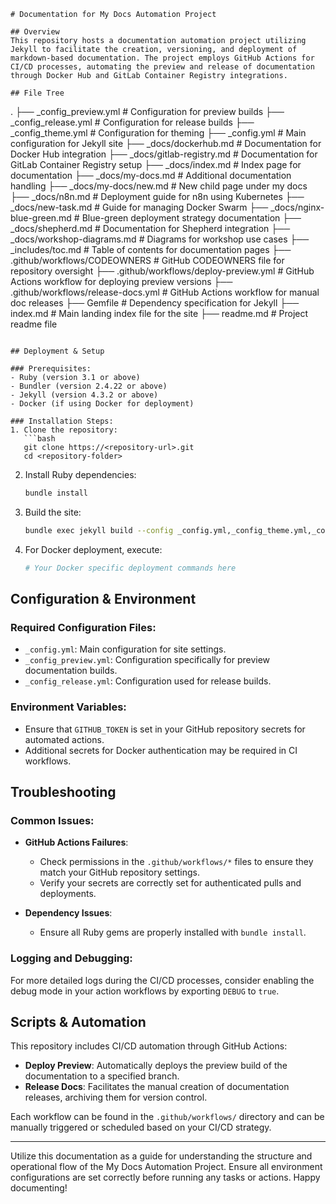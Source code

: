 ```
# Documentation for My Docs Automation Project

## Overview
This repository hosts a documentation automation project utilizing Jekyll to facilitate the creation, versioning, and deployment of markdown-based documentation. The project employs GitHub Actions for CI/CD processes, automating the preview and release of documentation through Docker Hub and GitLab Container Registry integrations.

## File Tree
```
.
├── _config_preview.yml              # Configuration for preview builds
├── _config_release.yml              # Configuration for release builds
├── _config_theme.yml                # Configuration for theming
├── _config.yml                      # Main configuration for Jekyll site
├── _docs/dockerhub.md               # Documentation for Docker Hub integration
├── _docs/gitlab-registry.md         # Documentation for GitLab Container Registry setup
├── _docs/index.md                   # Index page for documentation
├── _docs/my-docs.md                 # Additional documentation handling
├── _docs/my-docs/new.md             # New child page under my docs
├── _docs/n8n.md                     # Deployment guide for n8n using Kubernetes
├── _docs/new-task.md                # Guide for managing Docker Swarm
├── _docs/nginx-blue-green.md        # Blue-green deployment strategy documentation
├── _docs/shepherd.md                 # Documentation for Shepherd integration
├── _docs/workshop-diagrams.md       # Diagrams for workshop use cases
├── _includes/toc.md                 # Table of contents for documentation pages
├── .github/workflows/CODEOWNERS     # GitHub CODEOWNERS file for repository oversight
├── .github/workflows/deploy-preview.yml # GitHub Actions workflow for deploying preview versions
├── .github/workflows/release-docs.yml # GitHub Actions workflow for manual doc releases
├── Gemfile                           # Dependency specification for Jekyll
├── index.md                          # Main landing index file for the site
├── readme.md                         # Project readme file
```

## Deployment & Setup

### Prerequisites:
- Ruby (version 3.1 or above)
- Bundler (version 2.4.22 or above)
- Jekyll (version 4.3.2 or above)
- Docker (if using Docker for deployment)

### Installation Steps:
1. Clone the repository:
   ```bash
   git clone https://<repository-url>.git
   cd <repository-folder>
   ```

2. Install Ruby dependencies:
   ```bash
   bundle install
   ```

3. Build the site:
   ```bash
   bundle exec jekyll build --config _config.yml,_config_theme.yml,_config_preview.yml -d _site
   ```

4. For Docker deployment, execute:
   ```bash
   # Your Docker specific deployment commands here
   ```

## Configuration & Environment
### Required Configuration Files:
- `_config.yml`: Main configuration for site settings.
- `_config_preview.yml`: Configuration specifically for preview documentation builds.
- `_config_release.yml`: Configuration used for release builds.

### Environment Variables:
- Ensure that `GITHUB_TOKEN` is set in your GitHub repository secrets for automated actions.
- Additional secrets for Docker authentication may be required in CI workflows.

## Troubleshooting
### Common Issues:
- **GitHub Actions Failures**:
  - Check permissions in the `.github/workflows/*` files to ensure they match your GitHub repository settings.
  - Verify your secrets are correctly set for authenticated pulls and deployments.

- **Dependency Issues**:
  - Ensure all Ruby gems are properly installed with `bundle install`.

### Logging and Debugging:
For more detailed logs during the CI/CD processes, consider enabling the debug mode in your action workflows by exporting `DEBUG` to `true`.

## Scripts & Automation
This repository includes CI/CD automation through GitHub Actions:
- **Deploy Preview**: Automatically deploys the preview build of the documentation to a specified branch.
- **Release Docs**: Facilitates the manual creation of documentation releases, archiving them for version control.

Each workflow can be found in the `.github/workflows/` directory and can be manually triggered or scheduled based on your CI/CD strategy.

--- 

Utilize this documentation as a guide for understanding the structure and operational flow of the My Docs Automation Project.  Ensure all environment configurations are set correctly before running any tasks or actions. Happy documenting!